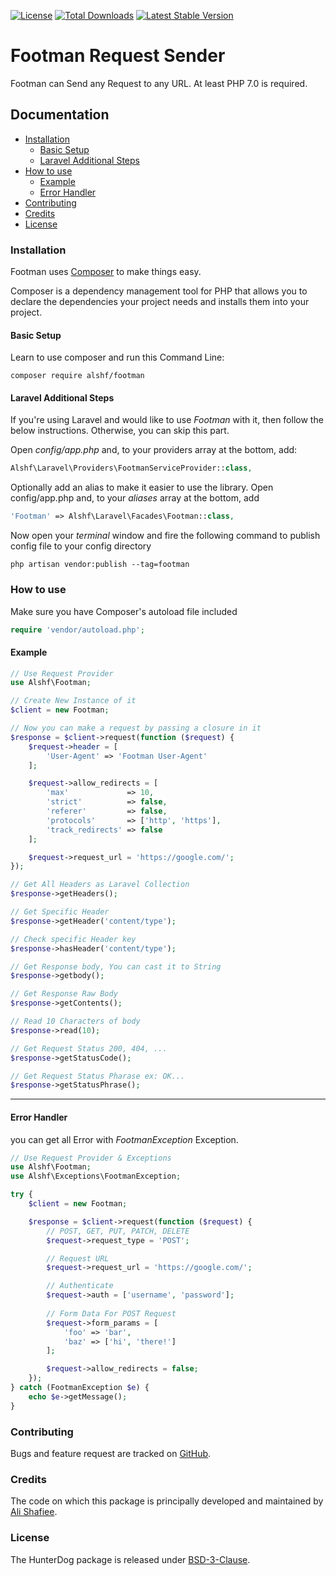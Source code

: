 [![License](https://poser.pugx.org/alshf/footman/license)](https://packagist.org/packages/alshf/footman)
[![Total Downloads](https://poser.pugx.org/alshf/footman/downloads)](https://packagist.org/packages/alshf/footman)
[![Latest Stable Version](https://poser.pugx.org/alshf/footman/version)](https://packagist.org/packages/alshf/footman)

# Footman Request Sender

Footman can Send any Request to any URL. At least PHP 7.0 is required.

## Documentation

 - [Installation](#installation)
    - [Basic Setup](#basic-setup)
    - [Laravel Additional Steps](#laravel-additional-steps)
 - [How to use](#how-to-use)
 	- [Example](#example)
 	- [Error Handler](#error-handler)
 - [Contributing](#contributing)
 - [Credits](#credits)
 - [License](#license)

### Installation
Footman uses [Composer](http://getcomposer.org/doc/00-intro.md#installation-nix) to make things easy.

Composer is a dependency management tool for PHP that allows you to declare the dependencies your project needs and installs them into your project.
#### Basic Setup

Learn to use composer and run this Command Line:

    composer require alshf/footman

#### Laravel Additional Steps
If you're using Laravel and would like to use *Footman* with it, then follow the below instructions. Otherwise, you can skip this part.

Open _config/app.php_ and, to your providers array at the bottom, add:

```PHP
Alshf\Laravel\Providers\FootmanServiceProvider::class,
```

Optionally add an alias to make it easier to use the library. Open config/app.php and, to your _aliases_ array at the bottom, add

```PHP
'Footman' => Alshf\Laravel\Facades\Footman::class,
```

Now open your _terminal_ window and fire the following command to publish config file to your config directory

    php artisan vendor:publish --tag=footman

### How to use

Make sure you have Composer's autoload file included

```PHP
require 'vendor/autoload.php';
```

#### Example

```PHP
// Use Request Provider
use Alshf\Footman;

// Create New Instance of it
$client = new Footman;

// Now you can make a request by passing a closure in it
$response = $client->request(function ($request) {
    $request->header = [
        'User-Agent' => 'Footman User-Agent'
    ];

    $request->allow_redirects = [
        'max'             => 10,
        'strict'          => false,
        'referer'         => false,
        'protocols'       => ['http', 'https'],
        'track_redirects' => false
    ];

    $request->request_url = 'https://google.com/';
});

// Get All Headers as Laravel Collection
$response->getHeaders();

// Get Specific Header 
$response->getHeader('content/type');

// Check specific Header key
$response->hasHeader('content/type');

// Get Response body, You can cast it to String
$response->getbody();

// Get Response Raw Body
$response->getContents();

// Read 10 Characters of body
$response->read(10);

// Get Request Status 200, 404, ...
$response->getStatusCode();

// Get Request Status Pharase ex: OK...
$response->getStatusPhrase();
```
___

#### Error Handler

you can get all Error with *FootmanException* Exception.

```PHP
// Use Request Provider & Exceptions
use Alshf\Footman;
use Alshf\Exceptions\FootmanException;

try {
    $client = new Footman;

    $response = $client->request(function ($request) {
    	// POST, GET, PUT, PATCH, DELETE
    	$request->request_type = 'POST';

    	// Request URL
        $request->request_url = 'https://google.com/';

        // Authenticate
        $request->auth = ['username', 'password'];
        
        // Form Data For POST Request
        $request->form_params = [
	        'foo' => 'bar',
	        'baz' => ['hi', 'there!']
	    ];

	    $request->allow_redirects = false;
    });
} catch (FootmanException $e) {
    echo $e->getMessage();
}
```

### Contributing

Bugs and feature request are tracked on [GitHub](https://github.com/alshf89/footman/issues).

### Credits

The code on which this package is principally developed and maintained by [Ali Shafiee](https://github.com/alshf89).

### License

The HunterDog package is released under [BSD-3-Clause](LICENSE.txt).